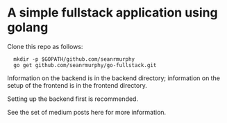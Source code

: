 # A simple fullstack application using golang

Clone this repo as follows:

```
  mkdir -p $GOPATH/github.com/seanrmurphy
  go get github.com/seanrmurphy/go-fullstack.git
```

Information on the backend is in the backend directory; information on the
setup of the frontend is in the frontend directory.

Setting up the backend first is recommended.

See the set of medium posts here for more information.

